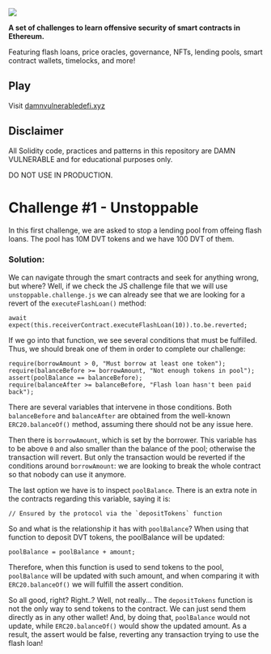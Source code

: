 ![](cover.png)

**A set of challenges to learn offensive security of smart contracts in Ethereum.**

Featuring flash loans, price oracles, governance, NFTs, lending pools, smart contract wallets, timelocks, and more!

## Play

Visit [damnvulnerabledefi.xyz](https://damnvulnerabledefi.xyz)

## Disclaimer

All Solidity code, practices and patterns in this repository are DAMN VULNERABLE and for educational purposes only.

DO NOT USE IN PRODUCTION.

# Challenge #1 - Unstoppable

In this first challenge, we are asked to stop a lending pool from offeing flash loans. The pool has 10M DVT tokens and we have 100 DVT of them.

### Solution:

We can navigate through the smart contracts and seek for anything wrong, but where? Well, if we check the JS challenge file that we will use `unstoppable.challenge.js` we can already see that we are looking for a revert of the `executeFlashLoan()` method:

```
await expect(this.receiverContract.executeFlashLoan(10)).to.be.reverted;
```

If we go into that function, we see several conditions that must be fulfilled. Thus, we should break one of them in order to complete our challenge:

```
require(borrowAmount > 0, "Must borrow at least one token");
require(balanceBefore >= borrowAmount, "Not enough tokens in pool");
assert(poolBalance == balanceBefore);
require(balanceAfter >= balanceBefore, "Flash loan hasn't been paid back");
```

There are several variables that intervene in those conditions. Both `balanceBefore` and `balanceAfter` are obtained from the well-known `ERC20.balanceOf()` method, assuming there should not be any issue here.

Then there is `borrowAmount`, which is set by the borrower. This variable has to be above `0` and also smaller than the balance of the pool; otherwise the transaction will revert. But only the transaction would be reverted if the conditions around `borrowAmount`: we are looking to break the whole contract so that nobody can use it anymore.

The last option we have is to inspect `poolBalance`. There is an extra note in the contracts regarding this variable, saying it is:

```
// Ensured by the protocol via the `depositTokens` function
```

So and what is the relationship it has with `poolBalance`? When using that function to deposit DVT tokens, the poolBalance will be updated:

```
poolBalance = poolBalance + amount;
```

Therefore, when this function is used to send tokens to the pool, `poolBalance` will be updated with such amount, and when comparing it with `ERC20.balanceOf()` we will fulfill the assert condition.

So all good, right? Right..? Well, not really... The `depositTokens` function is not the only way to send tokens to the contract. We can just send them directly as in any other wallet! And, by doing that, `poolBalance` would not update, while `ERC20.balanceOf()` would show the updated amount. As a result, the assert would be false, reverting any transaction trying to use the flash loan!

